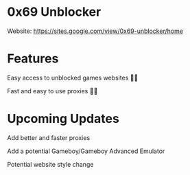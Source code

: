 # 0x69 Unblocker
Website: https://sites.google.com/view/0x69-unblocker/home
# Features
Easy access to unblocked games websites 👌🏼

Fast and easy to use proxies 🤌🏼
# Upcoming Updates
Add better and faster proxies

Add a potential Gameboy/Gameboy Advanced Emulator

Potential website style change
